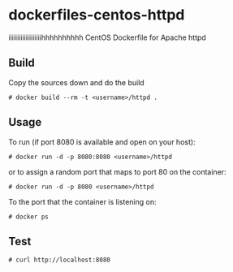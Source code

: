 # dockerfiles-centos-httpd
iiiiiiiiiiiiiiiiiiihhhhhhhhhh
CentOS Dockerfile for Apache httpd


## Build

Copy the sources down and do the build

```
# docker build --rm -t <username>/httpd .
```

## Usage

To run (if port 8080 is available and open on your host):

```
# docker run -d -p 8080:8080 <username>/httpd
```

or to assign a random port that maps to port 80 on the container:

```
# docker run -d -p 8080 <username>/httpd
```

To the port that the container is listening on:

```
# docker ps
```

## Test

```
# curl http://localhost:8080
```

